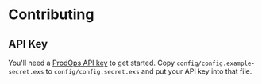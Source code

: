 # Contributing

## API Key

You'll need a [ProdOps API key](https://help.prodops.ai/docs/api/get-your-api-token)
to get started. Copy `config/config.example-secret.exs` to
`config/config.secret.exs` and put your API key into that file.
